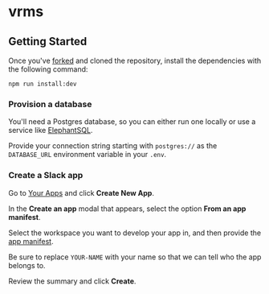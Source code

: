 # vrms

## Getting Started

Once you've [forked](https://github.com/tmshkr/vrms/fork) and cloned the repository,
install the dependencies with the following command:

```
npm run install:dev
```

### Provision a database

You'll need a Postgres database, so you can either run one locally
or use a service like [ElephantSQL](https://www.elephantsql.com/).

Provide your connection string starting with `postgres://` as the `DATABASE_URL`
environment variable in your `.env`.

### Create a Slack app

Go to [Your Apps](https://api.slack.com/apps) and click **Create New App**.

In the **Create an app** modal that appears, select the option **From an app manifest**.

Select the workspace you want to develop your app in, and then provide the [app manifest](./slackbot/app-manifest.yaml).

Be sure to replace `YOUR-NAME` with your name so that we can tell who the app belongs to.

Review the summary and click **Create**.
